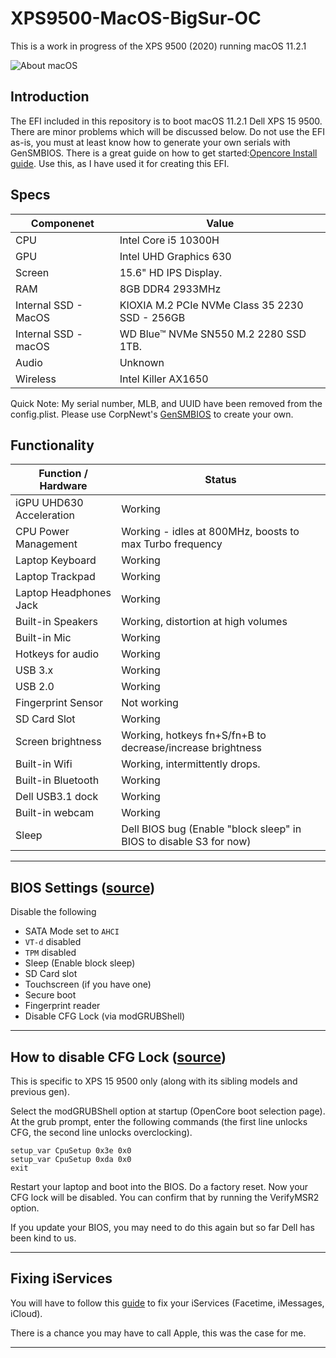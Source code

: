 # XPS9500-MacOS-BigSur-OC

This is a work in progress of the XPS 9500 (2020) running macOS 11.2.1

![About macOS](https://github.com/billthan/XPS9500-MacOS-BigSur-OC/blob/main/Screen%20Shot%202021-02-24%20at%207.24.24%20PM.png?raw=true)

## Introduction
The EFI included in this repository is to boot macOS 11.2.1 Dell XPS 15 9500. There are minor problems which will be discussed below. Do not use the EFI as-is, you must at least know how to generate your own serials with GenSMBIOS. There is a great guide on how to get started:[Opencore Install guide](https://dortania.github.io/OpenCore-Install-Guide/). Use this, as I have used it for creating this EFI.

## Specs

| Componenet             | Value                                                        |
| ---------------------- | ------------------------------------------------------------ |
| CPU                    | Intel Core i5 10300H                                         |
| GPU                    | Intel UHD Graphics 630                                       |
| Screen                 | 15.6" HD IPS Display.                                        |
| RAM                    | 8GB DDR4 2933MHz                                             |
| Internal SSD - MacOS   | KIOXIA  M.2 PCIe NVMe Class 35 2230 SSD - 256GB              |
| Internal SSD - macOS   | WD Blue™ NVMe SN550 M.2 2280 SSD 1TB.                        |
| Audio                  | Unknown                                                      |
| Wireless               | Intel Killer AX1650                                          |


Quick Note: My serial number, MLB, and UUID have been removed from the config.plist. Please use CorpNewt's [GenSMBIOS](https://github.com/corpnewt/GenSMBIOS) to create your own.


## Functionality

|Function / Hardware|Status|
|-|-|
|iGPU UHD630 Acceleration|Working|
|CPU Power Management|Working - idles at 800MHz, boosts to max Turbo frequency|
|Laptop Keyboard|Working|
|Laptop Trackpad|Working|
|Laptop Headphones Jack|Working|
|Built-in Speakers|Working, distortion at high volumes|
|Built-in Mic|Working|
|Hotkeys for audio|Working|
|USB 3.x|Working|
|USB 2.0|Working|
|Fingerprint Sensor|Not working|
|SD Card Slot|Working|
|Screen brightness|Working, hotkeys fn+S/fn+B to decrease/increase brightness|
|Built-in Wifi|Working, intermittently drops.|
|Built-in Bluetooth|Working|
|Dell USB3.1 dock|Working|
|Built-in webcam|Working|
|Sleep|Dell BIOS bug (Enable "block sleep" in BIOS to disable S3 for now)|

---

## BIOS Settings ([source](https://github.com/zachs78/MacOS-XPS-9500-OpenCore))

Disable the following
 - SATA Mode set to `AHCI`
 - `VT-d` disabled
 - `TPM` disabled
 - Sleep (Enable block sleep)
 - SD Card slot
 - Touchscreen (if you have one)
 - Secure boot
 - Fingerprint reader
 - Disable CFG Lock (via modGRUBShell)

---

## How to disable CFG Lock ([source](https://github.com/zachs78/MacOS-XPS-9500-OpenCore))

This is specific to XPS 15 9500 only (along with its sibling models and previous gen).

Select the modGRUBShell option at startup (OpenCore boot selection page).
At the grub prompt, enter the following commands (the first line unlocks CFG, the second line unlocks overclocking).

```
setup_var CpuSetup 0x3e 0x0
setup_var CpuSetup 0xda 0x0
exit
```

Restart your laptop and boot into the BIOS. Do a factory reset. Now your CFG lock will be disabled. You can confirm that by running the VerifyMSR2 option.

If you update your BIOS, you may need to do this again but so far Dell has been kind to us.

---

## Fixing iServices

You will have to follow this [guide](https://dortania.github.io/OpenCore-Post-Install/universal/iservices.html) to fix your iServices (Facetime, iMessages, iCloud).

There is a chance you may have to call Apple, this was the case for me.

---

